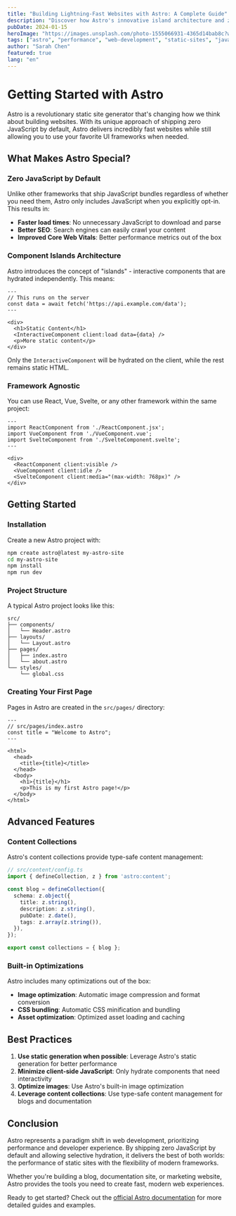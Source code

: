 ```yaml
---
title: "Building Lightning-Fast Websites with Astro: A Complete Guide"
description: "Discover how Astro's innovative island architecture and zero-JavaScript approach can revolutionize your web development workflow and deliver unmatched performance."
pubDate: 2024-01-15
heroImage: "https://images.unsplash.com/photo-1555066931-4365d14bab8c?w=800&h=400&fit=crop"
tags: ["astro", "performance", "web-development", "static-sites", "javascript"]
author: "Sarah Chen"
featured: true
lang: "en"
---
```


# Getting Started with Astro

Astro is a revolutionary static site generator that's changing how we think about building websites. With its unique approach of shipping zero JavaScript by default, Astro delivers incredibly fast websites while still allowing you to use your favorite UI frameworks when needed.

## What Makes Astro Special?

### Zero JavaScript by Default
Unlike other frameworks that ship JavaScript bundles regardless of whether you need them, Astro only includes JavaScript when you explicitly opt-in. This results in:

- **Faster load times**: No unnecessary JavaScript to download and parse
- **Better SEO**: Search engines can easily crawl your content
- **Improved Core Web Vitals**: Better performance metrics out of the box

### Component Islands Architecture
Astro introduces the concept of "islands" - interactive components that are hydrated independently. This means:

```astro
---
// This runs on the server
const data = await fetch('https://api.example.com/data');
---

<div>
  <h1>Static Content</h1>
  <InteractiveComponent client:load data={data} />
  <p>More static content</p>
</div>
```

Only the `InteractiveComponent` will be hydrated on the client, while the rest remains static HTML.

### Framework Agnostic
You can use React, Vue, Svelte, or any other framework within the same project:

```astro
---
import ReactComponent from './ReactComponent.jsx';
import VueComponent from './VueComponent.vue';
import SvelteComponent from './SvelteComponent.svelte';
---

<div>
  <ReactComponent client:visible />
  <VueComponent client:idle />
  <SvelteComponent client:media="(max-width: 768px)" />
</div>
```

## Getting Started

### Installation
Create a new Astro project with:

```bash
npm create astro@latest my-astro-site
cd my-astro-site
npm install
npm run dev
```

### Project Structure
A typical Astro project looks like this:

```
src/
├── components/
│   └── Header.astro
├── layouts/
│   └── Layout.astro
├── pages/
│   ├── index.astro
│   └── about.astro
└── styles/
    └── global.css
```

### Creating Your First Page
Pages in Astro are created in the `src/pages/` directory:

```astro
---
// src/pages/index.astro
const title = "Welcome to Astro";
---

<html>
  <head>
    <title>{title}</title>
  </head>
  <body>
    <h1>{title}</h1>
    <p>This is my first Astro page!</p>
  </body>
</html>
```

## Advanced Features

### Content Collections
Astro's content collections provide type-safe content management:

```typescript
// src/content/config.ts
import { defineCollection, z } from 'astro:content';

const blog = defineCollection({
  schema: z.object({
    title: z.string(),
    description: z.string(),
    pubDate: z.date(),
    tags: z.array(z.string()),
  }),
});

export const collections = { blog };
```

### Built-in Optimizations
Astro includes many optimizations out of the box:

- **Image optimization**: Automatic image compression and format conversion
- **CSS bundling**: Automatic CSS minification and bundling
- **Asset optimization**: Optimized asset loading and caching

## Best Practices

1. **Use static generation when possible**: Leverage Astro's static generation for better performance
2. **Minimize client-side JavaScript**: Only hydrate components that need interactivity
3. **Optimize images**: Use Astro's built-in image optimization
4. **Leverage content collections**: Use type-safe content management for blogs and documentation

## Conclusion

Astro represents a paradigm shift in web development, prioritizing performance and developer experience. By shipping zero JavaScript by default and allowing selective hydration, it delivers the best of both worlds: the performance of static sites with the flexibility of modern frameworks.

Whether you're building a blog, documentation site, or marketing website, Astro provides the tools you need to create fast, modern web experiences.

Ready to get started? Check out the [official Astro documentation](https://docs.astro.build) for more detailed guides and examples.
